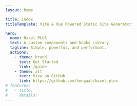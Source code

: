 ```yaml
---
layout: home

title: index
titleTemplate: Vite & Vue Powered Static Site Generator

hero:
  name: Hazel PLUS
  text: A custom components and hooks Library
  tagline: Simple, powerful, and performant.
  actions:
    - theme: brand
      text: Get Started
      link: /guide
    - theme: alt
      text: View on GitHub
      link: https://github.com/hongaah/hazel-plus
# features:
#   - title:
#     details:
---
```

